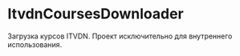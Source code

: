 # ItvdnCoursesDownloader
Загрузка курсов ITVDN.
Проект исключительно для внутреннего использования.

